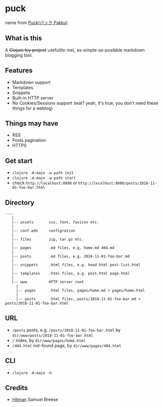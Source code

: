 puck
====

name from [Puck(パック Pakku)](https://en.wikipedia.org/wiki/List_of_Berserk_characters#Puck)

What is this
------------
A ~~Clojure toy project~~ useful(to me), as-simple-as-posibble markdown blogging tool.

Features
--------
- Markdown support
- Templates
- Snippets
- Built-in HTTP server
- No Cookies/Sessions support (wat? yeah, it's true, you don't need these things for a weblog)

Things may have
---------------
- RSS
- Posts pagination
- HTTPS

Get start
---------
- `clojure -A:main -w path init`
- `clojure -A:main -w path start`
- check `http://localhost:8080` or `http://localhost:8080/posts/2018-11-01-foo-bar.html`

Directory
---------
```
----
   |
   |-- assets       css, font, favicon etc.
   |
   |-- conf.edn     configration
   |
   |-- files        zip, tar.gz etc.
   |
   |-- pages        .md files, e.g. home.md 404.md
   |
   |-- posts        .md files, e.g. 2018-11-01-foo-bar.md
   |
   |-- snippets     .html files, e.g. head.html post-list.html
   |
   |-- templates    .html files, e.g. post.html page.html
   |
   |-- www          HTTP server root
     |
     |-- pages      .html files, pages/home.md > pages/home.html
     |
     |-- posts      .html files, posts/2018-11-01-foo-bar.md > posts/2018-11-01-foo-bar.html
```

URL
---
- `/posts`          posts, e.g. `/posts/2018-11-01-foo-bar.html` by `dir/www/posts/2018-11-01-foo-bar.html`
- `/`               index, by `dir/www/pages/home.html`
- `/404.html`       not-found page, by `dir/www/pages/404.html`

CLI
---
- `clojure -A:main -h`

Credits
-------
- [Hitman](https://github.com/chameco/Hitman) Samuel Breese
